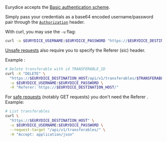 Eurydice accepts the [Basic authentication scheme](https://developer.mozilla.org/en-US/docs/Web/HTTP/Authentication#basic_authentication_scheme).

Simply pass your credentials as a base64 encoded username/password pair through the [`Authorization`](https://developer.mozilla.org/en-US/docs/Web/HTTP/Headers/Authorization) header.

With curl, you may use the `-u` flag:

```bash
curl -u $EURYDICE_USERNAME:$EURYDICE_PASSWORD "https://$EURYDICE_DESTINATION_HOST/api/v1/transferables/"
```

[Unsafe requests](https://developer.mozilla.org/en-US/docs/Glossary/Safe/HTTP) also require you to specify the Referer (sic) header.

Example :

```bash
# Delete transferable with id TRANSFERABLE_ID
curl -X "DELETE" \
  "https://$EURYDICE_DESTINATION_HOST/api/v1/transferables/$TRANSFERABLE_ID/" \
  -u $EURYDICE_USERNAME:$EURYDICE_PASSWORD \
  -H "Referer: https://$EURYDICE_DESTINATION_HOST/"
```

For [safe requests](https://developer.mozilla.org/en-US/docs/Glossary/Safe/HTTP) (notably GET requests) you don't need the Referer . Example:

```bash
# List transferables
curl \
  "https://$EURYDICE_DESTINATION_HOST" \
  -u $EURYDICE_USERNAME:$EURYDICE_PASSWORD \
  --request-target "/api/v1/transferables/" \
  -H "Accept: application/json"
```
